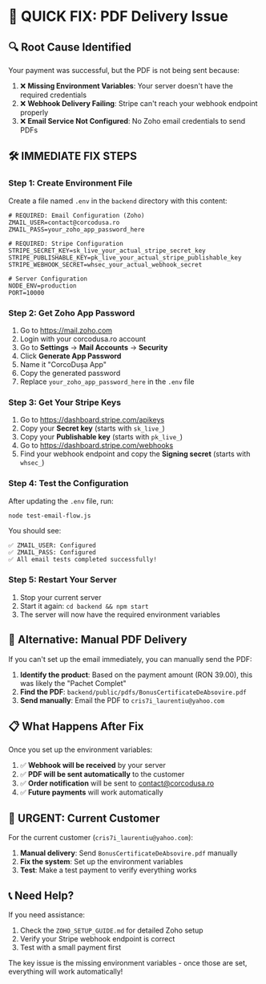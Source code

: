 # 🚨 QUICK FIX: PDF Delivery Issue

## 🔍 **Root Cause Identified**

Your payment was successful, but the PDF is not being sent because:

1. ❌ **Missing Environment Variables**: Your server doesn't have the required credentials
2. ❌ **Webhook Delivery Failing**: Stripe can't reach your webhook endpoint properly
3. ❌ **Email Service Not Configured**: No Zoho email credentials to send PDFs

## 🛠️ **IMMEDIATE FIX STEPS**

### Step 1: Create Environment File

Create a file named `.env` in the `backend` directory with this content:

```env
# REQUIRED: Email Configuration (Zoho)
ZMAIL_USER=contact@corcodusa.ro
ZMAIL_PASS=your_zoho_app_password_here

# REQUIRED: Stripe Configuration
STRIPE_SECRET_KEY=sk_live_your_actual_stripe_secret_key
STRIPE_PUBLISHABLE_KEY=pk_live_your_actual_stripe_publishable_key
STRIPE_WEBHOOK_SECRET=whsec_your_actual_webhook_secret

# Server Configuration
NODE_ENV=production
PORT=10000
```

### Step 2: Get Zoho App Password

1. Go to https://mail.zoho.com
2. Login with your corcodusa.ro account
3. Go to **Settings** → **Mail Accounts** → **Security**
4. Click **Generate App Password**
5. Name it "CorcoDușa App"
6. Copy the generated password
7. Replace `your_zoho_app_password_here` in the `.env` file

### Step 3: Get Your Stripe Keys

1. Go to https://dashboard.stripe.com/apikeys
2. Copy your **Secret key** (starts with `sk_live_`)
3. Copy your **Publishable key** (starts with `pk_live_`)
4. Go to https://dashboard.stripe.com/webhooks
5. Find your webhook endpoint and copy the **Signing secret** (starts with `whsec_`)

### Step 4: Test the Configuration

After updating the `.env` file, run:

```bash
node test-email-flow.js
```

You should see:
```
✅ ZMAIL_USER: Configured
✅ ZMAIL_PASS: Configured
✅ All email tests completed successfully!
```

### Step 5: Restart Your Server

1. Stop your current server
2. Start it again: `cd backend && npm start`
3. The server will now have the required environment variables

## 🔧 **Alternative: Manual PDF Delivery**

If you can't set up the email immediately, you can manually send the PDF:

1. **Identify the product**: Based on the payment amount (RON 39.00), this was likely the "Pachet Complet"
2. **Find the PDF**: `backend/public/pdfs/BonusCertificateDeAbsovire.pdf`
3. **Send manually**: Email the PDF to `cris7i_laurentiu@yahoo.com`

## 📋 **What Happens After Fix**

Once you set up the environment variables:

1. ✅ **Webhook will be received** by your server
2. ✅ **PDF will be sent automatically** to the customer
3. ✅ **Order notification** will be sent to contact@corcodusa.ro
4. ✅ **Future payments** will work automatically

## 🚨 **URGENT: Current Customer**

For the current customer (`cris7i_laurentiu@yahoo.com`):

1. **Manual delivery**: Send `BonusCertificateDeAbsovire.pdf` manually
2. **Fix the system**: Set up the environment variables
3. **Test**: Make a test payment to verify everything works

## 📞 **Need Help?**

If you need assistance:
1. Check the `ZOHO_SETUP_GUIDE.md` for detailed Zoho setup
2. Verify your Stripe webhook endpoint is correct
3. Test with a small payment first

The key issue is the missing environment variables - once those are set, everything will work automatically! 